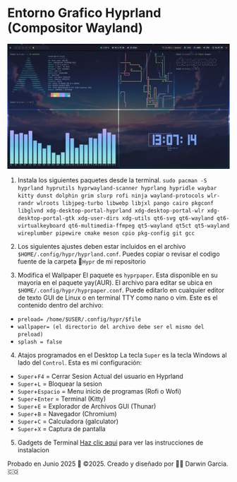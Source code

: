 # Entorno Grafico Hyprland (Compositor Wayland)
![Example Screenshot.](https://raw.githubusercontent.com/darwin-garcia/Arch-Linux-Hyprland/refs/heads/main/Screenshots/Kitty%20Terminal%20Gadgets.png)

1. Instala los siguientes paquetes desde la terminal.
`sudo pacman -S hyprland hyprutils hyprwayland-scanner hyprlang hypridle waybar kitty dunst dolphin
grim slurp rofi ninja wayland-protocols wlr-randr wlroots
libjpeg-turbo libwebp libjxl pango cairo pkgconf  libglvnd
xdg-desktop-portal-hyprland xdg-desktop-portal-wlr xdg-desktop-portal-gtk
xdg-user-dirs xdg-utils
qt6-svg qt6-wayland qt6-virtualkeyboard qt6-multimedia-ffmpeg qt5-wayland qt5ct qt5-wayland
wireplumber pipewire cmake meson cpio pkg-config git gcc `

3. Los siguientes ajustes deben estar incluidos en el archivo `$HOME/.config/hypr/hyprland.conf`. Puedes copiar o revisar el codigo fuente de la carpeta 📁`Hypr` de mi repositorio

4. Modifica el Wallpaper
El paquete es `hyprpaper`. Esta disponible en su mayoria en el paquete yay(AUR). El archivo para editar se ubica en `$HOME/.config/hypr/hyprpaper.conf`. Puede editarlo en cualquier editor de texto GUI de Linux o en terminal TTY como nano o vim. Este es el contenido dentro del archivo:
* `preload= /home/$USER/.config/hypr/$file`
* `wallpaper= (el directorio del archivo debe ser el mismo del preload)`
* `splash = false`

4. Atajos programados en el Desktop 
La tecla `Super` es la tecla Windows al lado del `Control`.
Esta es mi configuración: 
* `Super`+`F4` = Cerrar Sesion Actual del usuario en Hyprland
* `Super`+`L` = Bloquear la sesion
* `Super`+`Espacio` = Menu inicio de programas (Rofi o Wofi) 
* `Super`+`Enter` = Terminal (Kitty)
* `Super`+`E` = Explorador de Archivos GUI (Thunar)
* `Super`+`B` = Navegador (Chromium)
* `Super`+`C` = Calculadora (galculator)
* `Super`+`X` = Captura de pantalla 

5. Gadgets de Terminal
[Haz clic aqui](https://github.com/darwin-garcia/Arch-Linux-Hyprland/blob/main/Instrucciones/Add-ons/readme.md) para ver las instrucciones de instalacion

Probado en Junio 2025
🎯 ©2025. Creado y diseñado por 👨‍💻 Darwin Garcia. 🇨🇴
